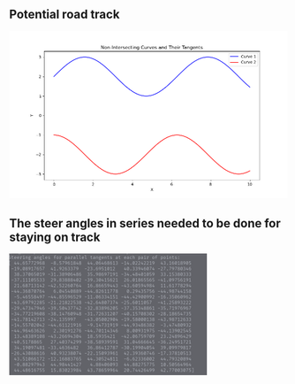 ## Potential road track
![result_1](https://github.com/CHIRANJEET1729DAS/behind_autonomous_cars/blob/main/Mathematics/Finding_sequential_steering_angles/Figure_1.png)

## The steer angles in series needed to be done for staying on track
![result_2](https://github.com/CHIRANJEET1729DAS/behind_autonomous_cars/blob/main/Mathematics/Finding_sequential_steering_angles/Figure_2.png)
